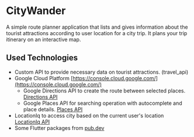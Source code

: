 # CityWander
A simple route planner application that lists and gives information about the tourist attractions according to user location for a city trip. It plans your trip itinerary on an interactive map.

## Used Technologies

- Custom API to provide necessary data on tourist attractions. (travel_api)
- Google Cloud Platform [https://console.cloud.google.com/](https://console.cloud.google.com/)
  * Google Directions API to create the route between selected places. [Directions API](https://developers.google.com/maps/documentation/directions/overview)
  * Google Places API for searching operation with autocomplete and place details. [Places API](https://developers.google.com/maps/documentation/places/)
- LocationIq to access city based on the current user's location [LocationIq API](https://locationiq.com)
- Some Flutter packages from [pub.dev](https://pub.dev)

